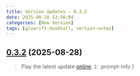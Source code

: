 ```yaml
---
title: Version Updates - 0.3.2
date: 2025-08-28 13:50:04
categories: [New Version]
tags: [glowrift-duskhall, version-notes]
---
```



## [0.3.2](https://github.com/felfhenor/glowrift-duskhall/compare/v0.3.1...v0.3.2) (2025-08-28)





> Play the latest update [online](https://glowriftduskhall.felfhenor.com).
{: .prompt-info }
